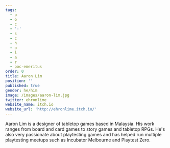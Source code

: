 ```yaml
---
tags:
  - p
  - o
  - c
  - '-'
  - s
  - c
  - h
  - o
  - l
  - a
  - r
  - poc-emeritus
order: 0
title: Aaron Lim
position: ''
published: true
gender: he/him
image: /images/aaron-lim.jpg
twitter: ehronlime
website_name: itch.io
website_url: 'http://ehronlime.itch.io/'
---
```


Aaron Lim is a designer of tabletop games based in Malaysia. His work ranges from board and card games to story games and tabletop RPGs. He's also very passionate about playtesting games and has helped run multiple playtesting meetups such as Incubator Melbourne and Playtest Zero.
